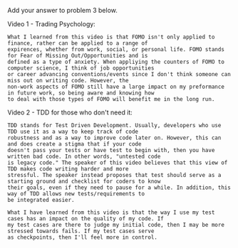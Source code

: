 Add your answer to problem 3 below.

Video 1 - Trading Psychology:
    
    What I learned from this video is that FOMO isn't only applied to finance, rather can be applied to a range of 
    expirences, whether from work, social, or personal life. FOMO stands for Fear of Missing Out/Opportunities and is 
    defined as a type of anxiety. When appliying the counters of FOMO to computer science, I think of job opportunities 
    or career advancing conventions/events since I don't think someone can miss out on writing code. However, the 
    non-work aspects of FOMO still have a large impact on my preformance in future work, so being aware and knowing how
    to deal with those types of FOMO will benefit me in the long run.

Video 2 - TDD for those who don't need it:

    TDD stands for Test Driven Development. Usually, developers who use TDD use it as a way to keep track of code 
    robustness and as a way to improve code later on. However, this can and does create a stigma that if your code 
    doesn't pass your tests or have test to begin with, then you have written bad code. In other words, "untested code 
    is legacy code." The speaker of this video believes that this view of TDD makes code writing harder and more 
    stressful. The speaker instead proposes that test should serve as a starting ground and checklist for coders to know
    their goals, even if they need to pause for a while. In addition, this way of TDD allows new tests/requirements to 
    be integrated easier.

    What I have learned from this video is that the way I use my test cases has an impact on the quality of my code. If 
    my test cases are there to judge my initial code, then I may be more stressed towards fails. If my test cases serve 
    as checkpoints, then I'll feel more in control.